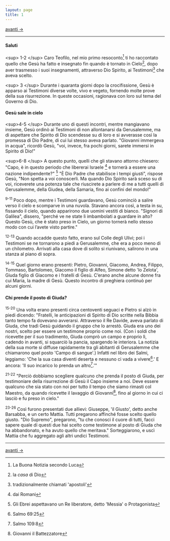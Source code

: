 ```yaml
---
layout: page
title: 1
---
```

[avanti ->](st02.html)

------------------------------------------------------------------------

#### Saluti

\<sup\> 1-2 \</sup\> Caro Teofilo, nel mio primo resoconto[^1] ti ho
raccontato quello che Gesù ha fatto e insegnato fin quando è tornato in
Cielo[^2], dopo aver trasmesso i suoi insegnamenti, attraverso Dio
Spirito, ai Testimoni[^3] che aveva scelto.

\<sup\> 3 \</sup\> Durante i quaranta giorni dopo la crocifissione, Gesù
è apparso ai Testimoni diverse volte, vivo e vegeto, fornendo molte
prove della sua risurrezione. In queste occasioni, ragionava con loro
sul tema del Governo di Dio.

#### Gesù sale in cielo

\<sup\>4-5 \</sup\> Durante uno di questi incontri, mentre mangiavano
insieme, Gesù ordinò ai Testimoni di non allontanarsi da Gerusalemme, ma
di aspettare che Spirito di Dio scendesse su di loro e si avverasse così
la promessa di Dio Padre, di cui lui stesso aveva parlato. "Giovanni
immergeva in acqua", ricordò Gesù, "voi, invece, fra pochi giorni,
sarete immersi in Spirito di Dio!"

\<sup\>6-8 \</sup\> A questo punto, quelli che gli stavano attorno
chiesero: "Capo, è in questo periodo che libererai Israele [^4] e
tornerà a essere una nazione indipendente?" [^5] "È Dio Padre che
stabilisce i tempi giusti", rispose Gesù, "Non spetta a voi conoscerli.
Ma quando Dio Spirito sarà sceso su di voi, riceverete una potenza tale
che riuscirete a parlere di me a tutti quelli di Gerusalemme, della
Giudea, della Samaria, fino ai confini del mondo!"

<sup>9-11</sup> Poco dopo, mentre i Testimoni guardavano, Gesù cominciò
a salire verso il cielo e scomparve in una nuvola. Stavano ancora così,
a testa in su, fissando il cielo, quando apparirono due uomini vestiti
di bianco. "Signori di Galilea", dissero, "perché ve ne state lì
imbambolati a guardare in alto? Questo Gesù, che è stato preso in Cielo,
un giorno tornerà nello stesso modo con cui lʼavete visto partire."

<sup>12-13</sup> Quando accadde questo fatto, erano sul Colle degli
Ulivi; poi i Testimoni se ne tornarono a piedi a Gerusalemme, che era a
poco meno di un chilometro. Arrivati alla casa dove di solito si
riunivano, salirono in una stanza al piano di sopra.

<sup>14-15</sup> Quel giorno erano presenti: Pietro, Giovanni, Giacomo,
Andrea, Filippo, Tommaso, Bartolomeo, Giacomo il figlio di Alfeo, Simone
detto 'lo Zelota', Giuda figlio di Giacomo e i fratelli di Gesù. Cʼerano
anche alcune donne fra cui Maria, la madre di Gesù. Questo incontro di
preghiera continuò per alcuni giorni.

#### Chi prende il posto di Giuda?

<sup>15-20</sup> Una volta erano presenti circa centoventi seguaci e
Pietro si alzò in piedi dicendo: "Fratelli, le anticipazioni di Spirito
di Dio scritte nella Bibbia tanto tempo fa dovevano avverarsi.
Attraverso il Re Davide, aveva parlato di Giuda, che tradì Gesù guidando
il gruppo che lo arrestò. Giuda era uno dei nostri, scelto per essere un
testimone proprio come noi. (Con i soldi che ricevette per il suo
tradimento, Giuda comprò un campo e proprio lì, cadendo in avanti, si
squarciò la pancia, spargendo le interiora. La notizia della sua morte
si diffuse rapidamente tra gli abitanti di Gerusalemme che chiamarono
quel posto 'Campo di sangue'.) Infatti nel libro dei Salmi, leggiamo:
'Che la sua casa diventi deserta e nessuno ci vada a vivere[^6].' E
ancora: 'Il suo incarico lo prenda un altro[^7].'"

<sup>21-22</sup> "Perciò dobbiamo scegliere qualcuno che prenda il posto
di Giuda, per testimoniare della risurrezione di Gesù il Capo insieme a
noi. Deve essere qualcuno che sia stato con noi per tutto il tempo che
siamo rimasti col Maestro, da quando ricevette il lavaggio di
Giovanni[^8], fino al giorno in cui ci lasciò e fu preso in cielo."

<sup>23-26</sup> Così furono presentati due allievi: Giuseppe, 'il
Giusto', detto anche Barsabba, e un certo Mattia. Tutti pregarono
affinché fosse scelto quello giusto. "Dio Supremo", pregarono, "tu che
conosci il cuore di tutti, facci sapere quale di questi due hai scelto
come testimone al posto di Giuda che ha abbandonato, e ha avuto quello
che meritava." Sorteggiarono, e uscì Mattia che fu aggregato agli altri
undici Testimoni.

[^1]: La Buona Notizia secondo Luca

[^2]: la *casa* di Dio

[^3]: tradizionalmente chiamati 'apostoli'

[^4]: dai Romani

[^5]: Gli Ebrei aspettavano un Re liberatore, detto 'Messia' o
    Protagonista

[^6]: Salmo 69:25

[^7]: Salmo 109:8

[^8]: Giovanni il Battezzatore

------------------------------------------------------------------------

[avanti ->](st02.html)